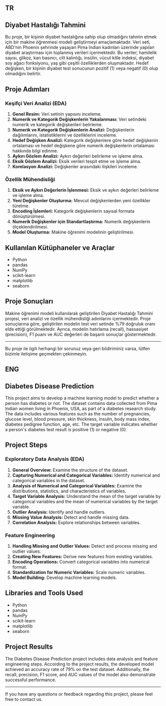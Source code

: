 ## TR
## Diyabet Hastalığı Tahmini

Bu proje, bir kişinin diyabet hastalığına sahip olup olmadığını tahmin etmek için bir makine öğrenmesi modeli geliştirmeyi amaçlamaktadır. Veri seti, ABD'nin Phoenix şehrinde yaşayan Pima Indian kadınları üzerinde yapılan diyabet araştırması için toplanmış verileri içermektedir. Bu veriler, hamilelik sayısı, glikoz, kan basıncı, cilt kalınlığı, insülin, vücut kitle indeksi, diyabet soy ağacı fonksiyonu, yaş gibi çeşitli özelliklerden oluşmaktadır. Hedef değişken, bir kişinin diyabet test sonucunun pozitif (1) veya negatif (0) olup olmadığını belirtir.

## Proje Adımları

### Keşifçi Veri Analizi (EDA)

1. **Genel Resim:** Veri setinin yapısını inceleme.
2. **Numerik ve Kategorik Değişkenlerin Yakalanması:** Veri setindeki numerik ve kategorik değişkenleri belirleme.
3. **Numerik ve Kategorik Değişkenlerin Analizi:** Değişkenlerin dağılımlarını, istatistiklerini ve özelliklerini inceleme.
4. **Hedef Değişken Analizi:** Kategorik değişkenlere göre hedef değişkenin ortalaması ve hedef değişkene göre numerik değişkenlerin ortalaması hakkında bilgi edinme.
5. **Aykırı Gözlem Analizi:** Aykırı değerleri belirleme ve işleme alma.
6. **Eksik Gözlem Analizi:** Eksik verileri tespit etme ve işleme alma.
7. **Korelasyon Analizi:** Değişkenler arasındaki ilişkileri inceleme.

### Özellik Mühendisliği

1. **Eksik ve Aykırı Değerlerin İşlenmesi:** Eksik ve aykırı değerleri belirleme ve işleme alma.
2. **Yeni Değişkenler Oluşturma:** Mevcut değişkenlerden yeni özellikler türetme.
3. **Encoding İşlemleri:** Kategorik değişkenlerin sayısal formata dönüştürülmesi.
4. **Numerik Değişkenler için Standartlaştırma:** Numerik değişkenlerin ölçeklendirilmesi.
5. **Model Oluşturma:** Makine öğrenimi modelinin geliştirilmesi.

## Kullanılan Kütüphaneler ve Araçlar

- Python
- pandas
- NumPy
- scikit-learn
- matplotlib
- seaborn

## Proje Sonuçları

Makine öğrenimi modeli kullanılarak geliştirilen Diyabet Hastalığı Tahmini projesi, veri analizi ve özellik mühendisliği adımlarını içermektedir. Proje sonuçlarına göre, geliştirilen modelin test veri setinde %79 doğruluk oranı elde ettiği görülmektedir. Ayrıca, modelin hatırlama (recall), hassasiyet (precision), F1 puanı ve AUC değerleri de başarılı sonuçlar göstermektedir.

---

Bu proje ile ilgili herhangi bir sorunuz veya geri bildiriminiz varsa, lütfen bizimle iletişime geçmekten çekinmeyin.

## ENG
## Diabetes Disease Prediction

This project aims to develop a machine learning model to predict whether a person has diabetes or not. The dataset contains data collected from Pima Indian women living in Phoenix, USA, as part of a diabetes research study. The data includes various features such as the number of pregnancies, glucose level, blood pressure, skin thickness, insulin, body mass index, diabetes pedigree function, age, etc. The target variable indicates whether a person's diabetes test result is positive (1) or negative (0).

## Project Steps

### Exploratory Data Analysis (EDA)

1. **General Overview:** Examine the structure of the dataset.
2. **Capturing Numerical and Categorical Variables:** Identify numerical and categorical variables in the dataset.
3. **Analysis of Numerical and Categorical Variables:** Examine the distributions, statistics, and characteristics of variables.
4. **Target Variable Analysis:** Understand the mean of the target variable by categorical variables and the mean of numerical variables by the target variable.
5. **Outlier Analysis:** Identify and handle outliers.
6. **Missing Value Analysis:** Detect and handle missing data.
7. **Correlation Analysis:** Explore relationships between variables.

### Feature Engineering

1. **Handling Missing and Outlier Values:** Detect and process missing and outlier values.
2. **Creating New Features:** Derive new features from existing variables.
3. **Encoding Operations:** Convert categorical variables into numerical format.
4. **Standardization for Numeric Variables:** Scale numeric variables.
5. **Model Building:** Develop machine learning models.

## Libraries and Tools Used

- Python
- pandas
- NumPy
- scikit-learn
- matplotlib
- seaborn

## Project Results

The Diabetes Disease Prediction project includes data analysis and feature engineering steps. According to the project results, the developed model achieved an accuracy rate of 79% on the test dataset. Additionally, the recall, precision, F1 score, and AUC values of the model also demonstrate successful performance.

---

If you have any questions or feedback regarding this project, please feel free to contact us.
